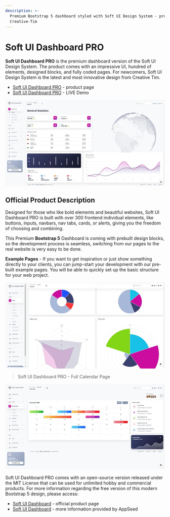 ```yaml
---
description: >-
  Premium Bootstrap 5 dashboard styled with Soft UI Design System - provided by
  Creative-Tim
---
```


# Soft UI Dashboard PRO

**Soft UI Dashboard PRO** is the premium dashboard version of the Soft UI Design System. The product comes with an impressive UI, hundred of elements, designed blocks, and fully coded pages. For newcomers, Soft UI Design System is the latest and most innovative design from Creative Tim.

* [Soft UI Dashboard PRO](https://bit.ly/2RtSXVa) - product page
* [Soft UI Dashboard PRO](https://bit.ly/3vVUVwl) - LIVE Demo

![Soft UI Dashboard PRO - Bootstrap 5 Template.](../../.gitbook/assets/soft-ui-dashboard-pro-cover.jpg)


## Official Product Description

Designed for those who like bold elements and beautiful websites, Soft UI Dashboard PRO is built with over 300 frontend individual elements, like buttons, inputs, navbars, nav tabs, cards, or alerts, giving you the freedom of choosing and combining.

This Premium **Bootstrap 5** Dashboard is coming with prebuilt design blocks, so the development process is seamless, switching from our pages to the real website is very easy to be done.

**Example Pages** - If you want to get inspiration or just show something directly to your clients, you can jump-start your development with our pre-built example pages. You will be able to quickly set up the basic structure for your web project.

![Soft UI Dashboard PRO - Charts Page.](../../.gitbook/assets/soft-ui-dashboard-pro-charts.jpg)

> Soft UI Dashboard PRO - Full Calendar Page

![Soft UI Dashboard PRO - Full Calendar Page.](../../.gitbook/assets/soft-ui-dashboard-pro-calendar.jpg)

Soft UI Dashboard PRO comes with an open-source version released under the MIT License that can be used for unlimited hobby and commercial products. For more information regarding the free version of this modern Bootstrap 5 design, please access:

* [Soft UI Dashboard](https://bit.ly/2Q1uIfK) - official product page
* [Soft UI Dashboard](soft-ui-dashboard.md) - more information provided by AppSeed
